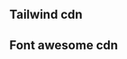 ## Tailwind cdn

<!--<script src="https://cdn.tailwindcss.com"></script> -->

## Font awesome cdn

<!-- <script src="https://kit.fontawesome.com/a413ea44fb.js" crossorigin="anonymous"></script> -->